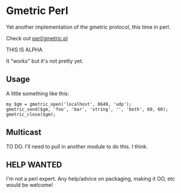 # Gmetric Perl #

Yet another implementation of the gmetric protocol, this time in perl.

Check out [perl/gmetric.pl](http://embeddedgmetric.googlecode.com/svn/trunk/perl/gmetric.pl)

THIS IS ALPHA

It "works" but it's not pretty yet.


## Usage ##

A little something like this:

```
my $gm = gmetric_open('localhost', 8649, 'udp');
gmetric_send($gm, 'foo', 'bar', 'string', '', 'both', 60, 60);
gmetric_close($gm);
```

## Multicast ##

TO DO.  I'll need to pull in another module to do this.  I think.

## HELP WANTED ##

I'm not a perl expert.  Any help/advice on packaging, making it OO, etc would be welcome!